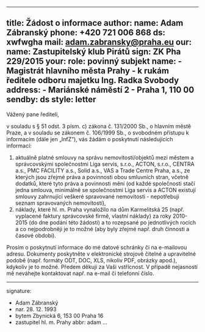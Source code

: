 
---
title:      Žádost o informace
author:
   name:    Adam Zábranský
   phone:   +420 721 006 868
   ds:      xwfwgha
   mail:    adam.zabransky@praha.eu
our:
   name:    Zastupitelský klub Pirátů
   sign:    ZK Pha 229/2015
your:
   role:    povinný subjekt
   name:
      -     Magistrát hlavního města Prahy
      -     k rukám ředitele odboru majetku Ing. Radka Svobody
   address:
      -     Mariánské náměstí 2
      -     Praha 1, 110 00
sendby:     ds
style:      letter
---

Vážený pane řediteli, 

v souladu s § 51 odst. 3 písm. c) zákona č. 131/2000 Sb., o hlavním městě Praze, a v souladu se zákonem č. 106/1999 Sb., o svobodném přístupu k informacím (dále jen „InfZ“), vás žádám o poskytnutí následujících informací:

1. aktuálně platné smlouvy na správu nemovitostí/objektů mezi městem a správcovskými společnostmi Liga servis, s.r.o., ACTON, s.r.o., CENTRA a.s., PMC FACILITY a.s., Solid a.s., VAS a Trade Centre Praha, a.s., ze kterých jsou zřejmé práva a povinnosti obou smluvních stran, včetně dodatků, které tyto práva a povinnosti mění (od každé společnosti stačí jedna smlouva, minimálně se společnostmi Liga servis a ACTON existují smlouvy zahrnující veškeré spravované nemovitosti - nepotřebuji seznam spravovaných nemovitostí),
2. náklady, které hl. m. Praha vynaložilo na dům Karmelitská 25 (např. vyplacené faktury správcovské firmě, vlastní náklady) za roky 2010-2015 (do dne podání této žádosti) a to rozepsané po jednotlivých rocích a co nejpodrobněji je to možné (aby byly zřejmé např. druh činnosti a časové období).

Prosím o poskytnutí informace do mé datové schránky či na e-mailovou adresu. Dokumenty poskytněte v elektronické strojově čitelné a upravitelné podobě (např. formáty ODT, DOC, XLS, nikoliv PDF, obrázky apod.), kdykoliv je to možné. Předem děkuji za Vaši vstřícnost. V případě nejasností mě neváhejte kontaktovat např. na e-mail či telefonní číslo.

---
signature:
  - Adam Zábranský
  - nar. 28. 12. 1993
  - bytem Zbynická 6, 153 00 Praha 16
  - zastupitel hl. m. Prahy
abbr:       adam
...
